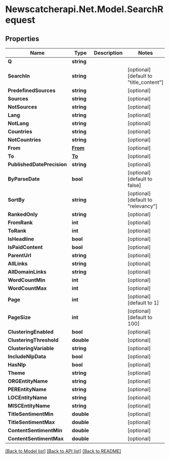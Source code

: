 # Newscatcherapi.Net.Model.SearchRequest

## Properties

Name | Type | Description | Notes
------------ | ------------- | ------------- | -------------
**Q** | **string** |  | 
**SearchIn** | **string** |  | [optional] [default to "title_content"]
**PredefinedSources** | **string** |  | [optional] 
**Sources** | **string** |  | [optional] 
**NotSources** | **string** |  | [optional] 
**Lang** | **string** |  | [optional] 
**NotLang** | **string** |  | [optional] 
**Countries** | **string** |  | [optional] 
**NotCountries** | **string** |  | [optional] 
**From** | [**From**](From.md) |  | [optional] 
**To** | [**To**](To.md) |  | [optional] 
**PublishedDatePrecision** | **string** |  | [optional] 
**ByParseDate** | **bool** |  | [optional] [default to false]
**SortBy** | **string** |  | [optional] [default to "relevancy"]
**RankedOnly** | **string** |  | [optional] 
**FromRank** | **int** |  | [optional] 
**ToRank** | **int** |  | [optional] 
**IsHeadline** | **bool** |  | [optional] 
**IsPaidContent** | **bool** |  | [optional] 
**ParentUrl** | **string** |  | [optional] 
**AllLinks** | **string** |  | [optional] 
**AllDomainLinks** | **string** |  | [optional] 
**WordCountMin** | **int** |  | [optional] 
**WordCountMax** | **int** |  | [optional] 
**Page** | **int** |  | [optional] [default to 1]
**PageSize** | **int** |  | [optional] [default to 100]
**ClusteringEnabled** | **bool** |  | [optional] 
**ClusteringThreshold** | **double** |  | [optional] 
**ClusteringVariable** | **string** |  | [optional] 
**IncludeNlpData** | **bool** |  | [optional] 
**HasNlp** | **bool** |  | [optional] 
**Theme** | **string** |  | [optional] 
**ORGEntityName** | **string** |  | [optional] 
**PEREntityName** | **string** |  | [optional] 
**LOCEntityName** | **string** |  | [optional] 
**MISCEntityName** | **string** |  | [optional] 
**TitleSentimentMin** | **double** |  | [optional] 
**TitleSentimentMax** | **double** |  | [optional] 
**ContentSentimentMin** | **double** |  | [optional] 
**ContentSentimentMax** | **double** |  | [optional] 

[[Back to Model list]](../README.md#documentation-for-models) [[Back to API list]](../README.md#documentation-for-api-endpoints) [[Back to README]](../README.md)

